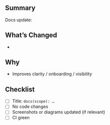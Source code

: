 ## Summary
Docs update: 

## What’s Changed
- 

## Why
- Improves clarity / onboarding / visibility

## Checklist
- [ ] Title: `docs(scope): …`
- [ ] No code changes
- [ ] Screenshots or diagrams updated (if relevant)
- [ ] CI green
